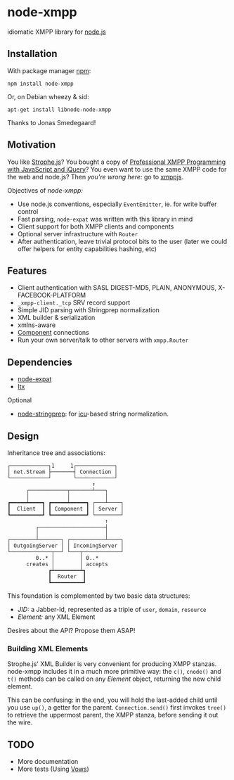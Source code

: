 # node-xmpp

idiomatic XMPP library for [node.js](http://nodejs.org/)


## Installation

With package manager [npm](http://npmjs.org/):

    npm install node-xmpp

Or, on Debian wheezy & sid:

    apt-get install libnode-node-xmpp

Thanks to Jonas Smedegaard!


## Motivation

You like [Strophe.js](http://strophe.im/)? You bought a
copy of
[Professional XMPP Programming with JavaScript and jQuery](http://professionalxmpp.com/)?
You even want to use the same XMPP code for the web and node.js? Then
*you're wrong here:* go to [xmppjs](http://github.com/mwild1/xmppjs).

Objectives of *node-xmpp:*

* Use node.js conventions, especially `EventEmitter`, ie. for write
  buffer control
* Fast parsing, `node-expat` was written with this library in mind
* Client support for both XMPP clients and components
* Optional server infrastructure with `Router`
* After authentication, leave trivial protocol bits to the user (later
  we could offer helpers for entity capabilities hashing, etc)


## Features

* Client authentication with SASL DIGEST-MD5, PLAIN, ANONYMOUS, X-FACEBOOK-PLATFORM
* `_xmpp-client._tcp` SRV record support
* Simple JID parsing with Stringprep normalization
* XML builder & serialization
* xmlns-aware
* [Component](http://xmpp.org/extensions/xep-0114.html) connections
* Run your own server/talk to other servers with `xmpp.Router`


## Dependencies

* [node-expat](http://github.com/astro/node-expat)
* [ltx](http://github.com/astro/ltx)

Optional

* [node-stringprep](http://github.com/astro/node-stringprep): for [icu](http://icu-project.org/)-based string normalization.


## Design

Inheritance tree and associations:

    ┌────────────┐1     1┌────────────┐
    │ net.Stream ├───────┤ Connection │
    └────────────┘       └────────────┘
                               ↑
          ┌────────────┬───────┴───┐
          │            │           │
    ┏━━━━━┷━━━━┓ ┏━━━━━┷━━━━━┓ ┌───┴────┐
    ┃  Client  ┃ ┃ Component ┃ │ Server │
    ┗━━━━━━━━━━┛ ┗━━━━━━━━━━━┛ └────────┘
                                   ↑
             ┌─────────────────────┤
             │                     │
    ┌────────┴───────┐ ┌───────────┴────┐
    │ OutgoingServer │ │ IncomingServer │
    └─────────────┬──┘ └───┬────────────┘
             0..* │        │ 0..*
          creates │        │ accepts
                 ┏┷━━━━━━━━┷┓
                 ┃  Router  ┃
                 ┗━━━━━━━━━━┛


This foundation is complemented by two basic data structures:

* *JID:* a Jabber-Id, represented as a triple of `user`, `domain`,
   `resource`
* *Element:* any XML Element

Desires about the API? Propose them ASAP!

### Building XML Elements

Strophe.js' XML Builder is very convenient for producing XMPP
stanzas. node-xmpp includes it in a much more primitive way: the
`c()`, `cnode()` and `t()` methods can be called on any *Element*
object, returning the new child element.

This can be confusing: in the end, you will hold the last-added child
until you use `up()`, a getter for the parent. `Connection.send()`
first invokes `tree()` to retrieve the uppermost parent, the XMPP
stanza, before sending it out the wire.


## TODO

* More documentation
* More tests (Using [Vows](http://vowsjs.org/))
